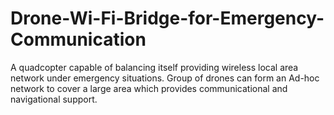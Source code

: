 # Drone-Wi-Fi-Bridge-for-Emergency-Communication
A quadcopter capable of balancing itself providing wireless local area network   under emergency situations. Group of drones can form an Ad-hoc network to cover a large area which provides communicational and navigational support.
